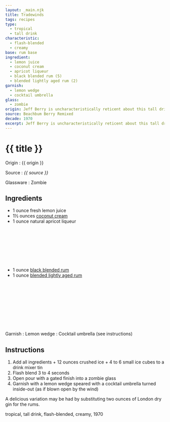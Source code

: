 ```yaml
---
layout: _main.njk
title: Tradewinds
tags: recipes
type:
  - tropical
  - tall drink
characteristic:
  - flash-blended
  - creamy
base: rum base
ingredient:
  - lemon juice
  - coconut cream
  - apricot liqueur
  - black blended rum (5)
  - blended lightly aged rum (2)
garnish:
  - lemon wedge
  - cocktail umbrella
glass:
  - zombie
origin: Jeff Berry is uncharacteristically reticent about this tall drink's origin, saying only that it is from the Caribbean, circa 1970s.
source: Beachbum Berry Remixed
decade: 1970
excerpt: Jeff Berry is uncharacteristically reticent about this tall drink’s origin, saying only that it is from the Caribbean, circa 1970s.
---
```


<!-- markdownlint-disable MD025 -->
# {{ title }}
<!-- markdownlint-enable MD025 -->

Origin
  : {{ origin }}

Source
  : <cite><span data-pagefind-filter="Source">{{ source }}</span></cite>

Glassware
  : <span data-pagefind-filter="Glassware">Zombie</span>

## Ingredients

- 1 ounce fresh lemon juice
- 1&frac12; ounces [coconut cream](/mixes/coconut-cream)
- 1 ounce natural apricot liqueur
- 1 ounce [black blended rum](/11-rum-black-blended/)<icon-l space="1em" class="bigger" label="(5)"><span class="with-icon"><svg class="icon"><use href="/assets/images/icons/circle-5.svg#circle-5"></use></svg></span></icon-l>
- 1 ounce [blended lightly aged rum](/rums/04-rum-blended-lightly-aged/)<icon-l space="1em" class="bigger" label="(2)"><span class="with-icon"><svg class="icon"><use href="/assets/images/icons/circle-2.svg#circle-2"></use></svg></span></icon-l>

Garnish
  : <span data-pagefind-filter="Garnish">Lemon wedge</span>
  : <span data-pagefind-filter="Garnish">Cocktail umbrella</span> (see instructions)

## Instructions

1. Add all ingredients + 12 ounces crushed ice + 4 to 6 small ice cubes to a drink mixer tin
2. Flash blend 3 to 4 seconds
3. Open pour with a gated finish into a zombie glass
4. Garnish with a lemon wedge speared with a cocktail umbrella turned inside-out (as if blown open by the wind)

<tiki-callout type="tip">

  A delicious variation may be had by substituting two ounces of London dry gin for the rums.

</tiki-callout>

<div
  class="sr-only"
  data-cat[0]="Drink"
  data-type[0]="Tropical"
  data-type[1]="Tall drink"
  data-char[0]="Flash-blended"
  data-char[1]="Creamy"
  data-base[0]="Rum/Cane spirits"
  data-ingredient[0]="Lemon juice"
  data-ingredient[1]="Coconut cream"
  data-ingredient[2]="Apricot liqueur"
  data-ingredient[3]="Black blended rum [5]"
  data-ingredient[4]="Blended lightly aged rum [2]"
  data-pantry[0]="Lemon wedge"
  data-juice[0]="Lemon juice"
  data-liquor[0]="Apricot liqueur"
  data-liquor[1]="Black blended rum [5]"
  data-liquor[2]="Blended lightly aged rum [2]"
  data-batter[0]="Coconut cream"
  data-origin[0]="Caribbean"
  data-decade[0]="1970"
  data-pagefind-filter="
    Category[data-cat[0]],
    Type[data-type[0]],
    Type[data-type[1]],
    Characteristic[data-char[0]],
    Characteristic[data-char[1]],
    Base[data-base[0]],
    Ingredient[data-ingredient[0]],
    Ingredient[data-ingredient[1]],
    Ingredient[data-ingredient[2]],
    Ingredient[data-ingredient[3]],
    Ingredient[data-ingredient[4]],
    Pantry[data-pantry[0]],
    Juice[data-juice[0]],
    Liquor[data-liquor[0]],
    Liquor[data-liquor[1]],
    Liquor[data-liquor[2]],
    Batter[data-batter[0]],
    Origin[data-origin[0]],
    Decade[data-decade[0]]
  "
>
</div>

<div class="keywords" aria-hidden>tropical, tall drink, flash-blended, creamy, 1970</div>
